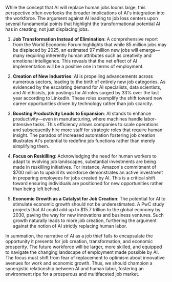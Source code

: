 While the concept that AI will replace human jobs looms large, this perspective often overlooks the broader implications of AI's integration into the workforce. The argument against AI leading to job loss centers upon several fundamental points that highlight the transformational potential AI has in creating, not just displacing jobs.

1. **Job Transformation Instead of Elimination**: A comprehensive report from the World Economic Forum highlights that while 85 million jobs may be displaced by 2025, an estimated 97 million new jobs will emerge—many requiring inherently human attributes such as creativity and emotional intelligence. This reveals that the net effect of AI implementation will be a positive one in terms of employment.

2. **Creation of New Industries**: AI is propelling advancements across numerous sectors, leading to the birth of entirely new job categories. As evidenced by the escalating demand for AI specialists, data scientists, and AI ethicists, job postings for AI roles surged by 33% over the last year according to LinkedIn. These roles exemplify the shift toward new career opportunities driven by technology rather than job scarcity.

3. **Boosting Productivity Leads to Expansion**: AI stands to enhance productivity—even in manufacturing, where machines handle labor-intensive tasks. This efficiency allows companies to scale operations and subsequently hire more staff for strategic roles that require human insight. The paradox of increased automation fostering job creation illustrates AI's potential to redefine job functions rather than merely simplifying them.

4. **Focus on Reskilling**: Acknowledging the need for human workers to adapt to evolving job landscapes, substantial investments are being made in reskilling initiatives. For instance, Amazon's commitment of $700 million to upskill its workforce demonstrates an active investment in preparing employees for jobs created by AI. This is a critical shift toward ensuring individuals are positioned for new opportunities rather than being left behind.

5. **Economic Growth as a Catalyst for Job Creation**: The potential for AI to stimulate economic growth should not be underestimated. A PwC study projects that AI could add up to $15.7 trillion to the global economy by 2030, paving the way for new innovations and business ventures. Such growth naturally leads to more job creation, furthering the argument against the notion of AI strictly replacing human labor.

In summation, the narrative of AI as a job thief fails to encapsulate the opportunity it presents for job creation, transformation, and economic prosperity. The future workforce will be larger, more skilled, and equipped to navigate the changing landscape of employment made possible by AI. The focus must shift from fear of replacement to optimism about innovative avenues for work and economic growth. Thus, we should champion a synergistic relationship between AI and human labor, fostering an environment ripe for a prosperous and multifaceted job market.